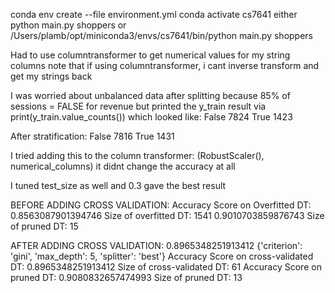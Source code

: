 conda env create --file environment.yml
conda activate cs7641
either python main.py shoppers or
/Users/plamb/opt/miniconda3/envs/cs7641/bin/python main.py shoppers


Had to use columntransformer to get numerical values for my string columns
note that if using columntransformer, i cant inverse transform and get my strings back

I was worried about unbalanced data after splitting because 85% of sessions = FALSE for revenue
but printed the y_train result via print(y_train.value_counts()) which looked like:
False    7824
True     1423

After stratification:
False    7816
True     1431

I tried adding this to the column transformer: (RobustScaler(), numerical_columns)
it didnt change the accuracy at all

I tuned test_size as well and 0.3 gave the best result

BEFORE ADDING CROSS VALIDATION:
Accuracy Score on Overfitted DT: 0.8563087901394746
Size of overfitted DT: 1541
0.9010703859876743
Size of pruned DT: 15

AFTER ADDING CROSS VALIDATION:
0.8965348251913412 {'criterion': 'gini', 'max_depth': 5, 'splitter': 'best'}
Accuracy Score on cross-validated DT: 0.8965348251913412
Size of cross-validated DT: 61
Accuracy Score on pruned DT: 0.9080832657474993
Size of pruned DT: 13